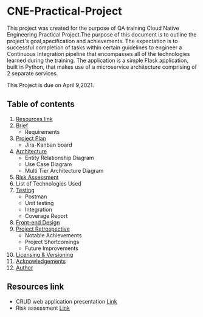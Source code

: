 # CNE-Practical-Project

This project was created for the purpose of QA training Cloud 
Native Engineering Practical Project.The purpose of this 
document is to outline the project's goal,specification and 
achievements.  The expectation is to successful completion of
tasks within certain guidelines to engineer a Continuous 
Integration pipeline that encompasses all of the technologies
learned during the training. The application is a simple 
Flask application, built in Python, that makes use of a 
microservice architecture comprising of 2 separate services.

This Project is due on April 9,2021. 

## Table of contents

1. [Resources link](https://github.com/sashumi/CNE-Practical-Project/tree/main#resources-link)
2. [Brief](https://github.com/sashumi/CNE-Practical-Project/tree/main#brief)
    * Requirements
3. [Project Plan](https://github.com/sashumi/CNE-Practical-Project/tree/main#project-plan)
    * Jira-Kanban board
4. [Architecture](https://github.com/sashumi/CNE-Practical-Project/tree/main#architecture)
    * Entity Relationship Diagram
    * Use Case Diagram
    * Multi Tier Architecture Diagram
5. [Risk Assessment](https://github.com/sashumi/CNE-Practical-Project/tree/main#risk-assessment)
6. List of Technologies Used
7. [Testing](https://github.com/sashumi/CNE-Practical-Project/tree/main#testing)
    * Postman
    * Unit testing
    * Integration
    * Coverage Report
8. [Front-end Design](https://github.com/sashumi/CNE-Practical-Project#front-end)
9. [Project Retrospective](https://github.com/sashumi/CNE-Practical-Project/tree/main#Project-Retrospective)
    * Notable Achievements
    * Project Shortcomings
    * Future Improvements
10. [Licensing & Versioning](https://github.com/sashumi/CNE-Practical-Project#licensing--versioning)
11. [Acknowledgements](https://github.com/sashumi/CNE-Practical-Project/tree/main#Acknowledgements)
12. [Author](https://github.com/sashumi/CNE-Practical-Project/tree/main#Author)


## Resources link

* CRUD web application presentation [Link](https://github.com/sashumi/CNE-Practical-Project/blob/6d1954accaaa4357e7b9331c9d0712b19de24a1b/SHAMSI%E2%80%99s%20Book%20Corner%20-%20CRUD%20Project.pptx)
* Risk assessment [Link](https://github.com/sashumi/CNE-Practical-Project/blob/1d196ea4e3cef8dcb66b358ab9315ccf1d6de43f/Risk%20Assessment%20Revised.pdf)